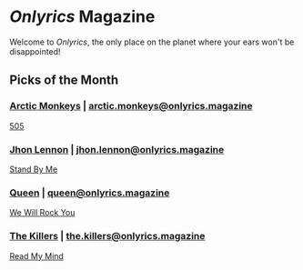 # _Onlyrics_ Magazine

Welcome to _Onlyrics_, the only place on the planet where your ears won't be disappointed!



## Picks of the Month

### [Arctic Monkeys](/writer/arctic_monkeys.md) | arctic.monkeys@onlyrics.magazine

[505](song/feb/505.md)

### [Jhon Lennon](writer/john_lennon.md) | jhon.lennon@onlyrics.magazine

[Stand By Me](song/feb/stand_by_me.md)

### [Queen](writer/queen.md) | queen@onlyrics.magazine

[We Will Rock You](./song/feb/we_will_rock_you.md)

### [The Killers](writer/the_killers) | the.killers@onlyrics.magazine

[Read My Mind](song/feb/read_my_mind.md)
